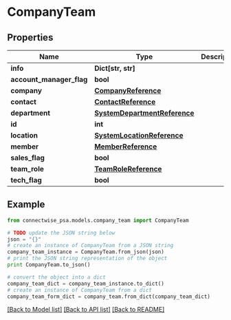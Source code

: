 # CompanyTeam


## Properties
Name | Type | Description | Notes
------------ | ------------- | ------------- | -------------
**info** | **Dict[str, str]** |  | [optional] 
**account_manager_flag** | **bool** |  | [optional] 
**company** | [**CompanyReference**](CompanyReference.md) |  | [optional] 
**contact** | [**ContactReference**](ContactReference.md) |  | [optional] 
**department** | [**SystemDepartmentReference**](SystemDepartmentReference.md) |  | [optional] 
**id** | **int** |  | [optional] 
**location** | [**SystemLocationReference**](SystemLocationReference.md) |  | [optional] 
**member** | [**MemberReference**](MemberReference.md) |  | [optional] 
**sales_flag** | **bool** |  | [optional] 
**team_role** | [**TeamRoleReference**](TeamRoleReference.md) |  | [optional] 
**tech_flag** | **bool** |  | [optional] 

## Example

```python
from connectwise_psa.models.company_team import CompanyTeam

# TODO update the JSON string below
json = "{}"
# create an instance of CompanyTeam from a JSON string
company_team_instance = CompanyTeam.from_json(json)
# print the JSON string representation of the object
print CompanyTeam.to_json()

# convert the object into a dict
company_team_dict = company_team_instance.to_dict()
# create an instance of CompanyTeam from a dict
company_team_form_dict = company_team.from_dict(company_team_dict)
```
[[Back to Model list]](../README.md#documentation-for-models) [[Back to API list]](../README.md#documentation-for-api-endpoints) [[Back to README]](../README.md)


